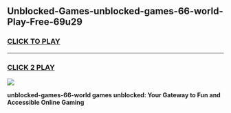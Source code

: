 
## Unblocked-Games-unblocked-games-66-world-Play-Free-69u29
<h3>
<a href="https://premium76.site?title=unblocked-games-66-world&ref=21A">CLICK TO PLAY</a></h3>
<hr>

<h3>
<a href="https://premium76.site?title=unblocked-games-66-world&ref=21A">CLICK 2 PLAY</a>
  
</h3>

<a href="https://premium76.site?title=unblocked-games-66-world&ref=21A"><img src="https://clearcache.store/games.png"></a>


**unblocked-games-66-world games unblocked: Your Gateway to Fun and Accessible Online Gaming**
